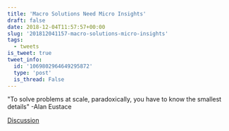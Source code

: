 ```yaml
---
title: 'Macro Solutions Need Micro Insights'
draft: false
date: 2018-12-04T11:57:57+00:00
slug: '201812041157-macro-solutions-micro-insights'
tags:
  - tweets
is_tweet: true
tweet_info:
  id: '1069802964649295872'
  type: 'post'
  is_thread: False
---
```




"To solve problems at scale, paradoxically, you have to know the smallest details" -Alan Eustace

[Discussion](https://x.com/sytelus/status/1069802964649295872)
